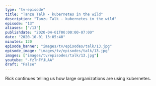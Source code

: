 ```yaml
---
type: "tv-episode"
title: "Tanzu Talk - kubernetes in the wild"
description: "Tanzu Talk - kubernetes in the wild"
episode: "13"
aliases: ["/13"]
publishdate: "2020-04-01T00:00:00-07:00"
date: "2020-10-01 13:05:40"
minutes: 120
episode_banner: "images/tv/episodes/talk/13.jpg"
episode_image: "images/tv/episodes/talk/13.jpg"
images: ["images/tv/episodes/talk/13.jpg"]
youtube: "-fzTnFYJLAA"
draft: "False"
---
```


Rick continues telling us how large organizations are using kubernetes.